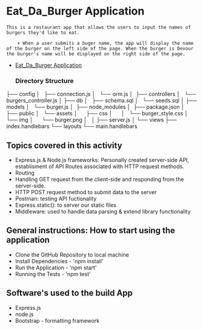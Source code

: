 # Eat_Da_Burger Application
    This is a restaurant app that allows the users to input the names of burgers they'd like to eat. 

        + When a user submits a buger name, the app will display the name of the burger on the left side of the page. When the burger is Devour the burger's name will be displayed on the right side of the page. 
+ [Eat_Da_Burger Application](https://github.com/adoming8/Eat_Da_Burger.git "Eat_Da_Burger Application") 

    ### Directory Structure
    
├── config
│   ├── connection.js
│   └── orm.js
│ 
├── controllers
│   └── burgers_controller.js
│
├── db
│   ├── schema.sql
│   └── seeds.sql
│
├── models
│   └── burger.js
│ 
├── node_modules
│ 
├── package.json
│
├── public
│   └── assets
│       ├── css
│       │   └── burger_style.css
│       └── img
│           └── burger.png
│   
│
├── server.js
│
└── views
    ├── index.handlebars
    └── layouts
        └── main.handlebars



## Topics covered in this activity

+ Express.js & Node.js frameworks: Personally created server-side API, establisment of API Routes associated with HTTP request methods. 
+ Routing
+ Handling GET request from the client-side and responding from the server-side. 
+ HTTP POST request method to submit data to the server
+ Postman: testing API fuctionality 
+ Express.static(): to server our static files
+ Middleware: used to handle data parsing & extend library functionality


## General instructions: How to start using the application
+ Clone the GitHub Repository to local machine
+ Install Dependencies - 'npm install'
+ Run the Application - 'npm start'
+ Running the Tests - 'npm test'


## Software's used to the build App
+ Express.js
+ node.js
+ Bootstrap - formatting framework
